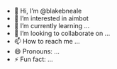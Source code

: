- 👋 Hi, I’m @blakebneale
- 👀 I’m interested in aimbot
- 🌱 I’m currently learning ...
- 💞️ I’m looking to collaborate on ...
- 📫 How to reach me ...
- 😄 Pronouns: ...
- ⚡ Fun fact: ...

<!---
blakebneale/blakebneale is a ✨ special ✨ repository because its `README.md` (this file) appears on your GitHub profile.
You can click the Preview link to take a look at your changes.
--->
